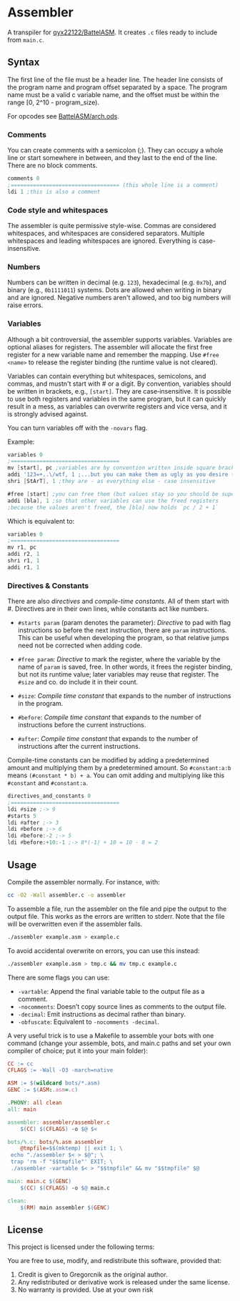 # Assembler

A transpiler for [qyx22122/BattelASM](https://github.com/qyx22122/BattelASM). It creates ``.c`` files ready to include from ``main.c``.

## Syntax

The first line of the file must be a header line. The header line consists of the program name and program offset separated by a space. The program name must be a valid c variable name, and the offset must be within the range [0, 2^10 - program_size).

For opcodes see [BattelASM/arch.ods](https://github.com/qyx22122/BattelASM/blob/main/arch.ods).

### Comments

You can create comments with a semicolon (;). They can occupy a whole line or start somewhere in between, and they last to the end of the line. There are no block comments.

```asm
comments 0
;================================== (this whole line is a comment)
ldi 1 ;this is also a comment
```

### Code style and whitespaces

The assembler is quite permissive style-wise. Commas are considered whitespaces, and whitespaces are considered separators. Multiple whitespaces and leading whitespaces are ignored. Everything is case-insensitive.

### Numbers

Numbers can be written in decimal (e.g. ``123``), hexadecimal (e.g. ``0x7b``), and binary (e.g., `0b1111011`) systems. Dots are allowed when writing in binary and are ignored. Negative numbers aren't allowed, and too big numbers will raise errors.

### Variables

Although a bit controversial, the assembler supports variables. Variables are optional aliases for registers. The assembler will allocate the first free register for a new variable name and remember the mapping. Use ``#free <name>`` to release the register binding (the runtime value is not cleared).

Variables can contain everything but whitespaces, semicolons, and commas, and mustn't start with # or a digit. By convention, variables should be written in brackets, e.g., ``[start]``. They are case‑insensitive. It is possible to use both registers and variables in the same program, but it can quickly result in a mess, as variables can overwrite registers and vice versa, and it is strongly advised against.

You can turn variables off with the ``-novars`` flag.

Example:

```asm
variables 0
;==================================
mv [start], pc ;variables are by convention written inside square brackets...
addi '123=+..\/wtf, 1 ;...but you can make them as ugly as you desire (just stay in ascii)
shri [StArT], 1 ;they are - as everything else - case insensitive

#free [start] ;you can free them (but values stay so you should be super cautious. See "Directives & Constants")...
addi [bla], 1 ;so that other variables can use the freed registers
;because the values aren't freed, the [bla] now holds `pc / 2 + 1`
```

Which is equivalent to:

```asm
variables 0
;==================================
mv r1, pc
addi r2, 1
shri r1, 1
addi r1, 1
```

### Directives & Constants

There are also *directives* and *compile-time constants*. All of them start with #. Directives are in their own lines, while constants act like numbers.

- ``#starts param`` (param denotes the parameter): *Directive* to pad with flag instructions so before the next instruction, there are `param` instructions. This can be useful when developing the program, so that relative jumps need not be corrected when adding code.
- ``#free param``: *Directive* to mark the register, where the variable by the name of ``param`` is saved, free. In other words, it frees the register binding, but not its runtime value; later variables may reuse that register. The ``#size`` and co. do include it in their count.

- ``#size``: *Compile time constant* that expands to the number of instructions in the program.
- ``#before``: *Compile time constant* that expands to the number of instructions before the current instructions.
- ``#after``: *Compile time constant* that expands to the number of instructions after the current instructions.

Compile-time constants can be modified by adding a predetermined amount and multiplying them by a predetermined amount. So ``#constant:a:b`` means ``(#constant * b) + a``. You can omit adding and multiplying like this ``#constant`` and ``#constant:a``.

```asm
directives_and_constants 0
;==================================
ldi #size ;-> 9
#starts 5
ldi #after ;-> 3
ldi #before ;-> 6
ldi #before:-2 ;-> 5
ldi #before:+10:-1 ;-> 8*(-1) + 10 = 10 - 8 = 2
```

## Usage

Compile the assembler normally. For instance, with:

```bash
cc -O2 -Wall assembler.c -o assembler
```

To assemble a file, run the assembler on the file and pipe the output to the output file. This works as the errors are written to stderr. Note that the file will be overwritten even if the assembler fails.

```bash
./assembler example.asm > example.c
```

To avoid accidental overwrite on errors, you can use this instead:

```bash
./assembler example.asm > tmp.c && mv tmp.c example.c
```

There are some flags you can use:

- ``-vartable``: Append the final variable table to the output file as a comment.
- ``-nocomments``: Doesn’t copy source lines as comments to the output file.
- ``-decimal``: Emit instructions as decimal rather than binary.
- ``-obfuscate``: Equivalent to ``-nocomments -decimal``.

A very useful trick is to use a Makefile to assemble your bots with one command (change your assemble, bots, and main.c paths and set your own compiler of choice; put it into your main folder):

```Makefile
CC := cc
CFLAGS := -Wall -O3 -march=native

ASM := $(wildcard bots/*.asm)
GENC := $(ASM:.asm=.c)

.PHONY: all clean
all: main

assembler: assembler/assembler.c
    $(CC) $(CFLAGS) -o $@ $<

bots/%.c: bots/%.asm assembler
    @tmpfile=$$(mktemp) || exit 1; \
 echo "./assembler $< > $@"; \
 trap 'rm -f "$$tmpfile"' EXIT; \
 ./assembler -vartable $< > "$$tmpfile" && mv "$$tmpfile" $@

main: main.c $(GENC)
    $(CC) $(CFLAGS) -o $@ main.c

clean:
    $(RM) main assembler $(GENC)
```

## License

This project is licensed under the following terms:

You are free to use, modify, and redistribute this software, provided that:

1. Credit is given to Gregorcnik as the original author.
2. Any redistributed or derivative work is released under the same license.
3. No warranty is provided. Use at your own risk

